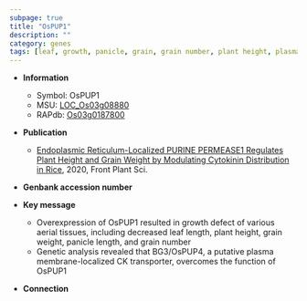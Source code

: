 ```yaml
---
subpage: true
title: "OsPUP1"
description: ""
category: genes
tags: [leaf, growth, panicle, grain, grain number, plant height, plasma membrane, grain weight, panicle length]
---
```


* **Information**  
    + Symbol: OsPUP1  
    + MSU: [LOC_Os03g08880](http://rice.plantbiology.msu.edu/cgi-bin/ORF_infopage.cgi?orf=LOC_Os03g08880)  
    + RAPdb: [Os03g0187800](http://rapdb.dna.affrc.go.jp/viewer/gbrowse_details/irgsp1?name=Os03g0187800)  

* **Publication**  
    + [Endoplasmic Reticulum-Localized PURINE PERMEASE1 Regulates Plant Height and Grain Weight by Modulating Cytokinin Distribution in Rice](http://www.ncbi.nlm.nih.gov/pubmed?term=Endoplasmic+Reticulum-Localized+PURINE+PERMEASE1+Regulates+Plant+Height+and+Grain+Weight+by+Modulating+Cytokinin+Distribution+in+Rice%5BTitle%5D), 2020, Front Plant Sci.

* **Genbank accession number**  

* **Key message**  
    + Overexpression of OsPUP1 resulted in growth defect of various aerial tissues, including decreased leaf length, plant height, grain weight, panicle length, and grain number
    + Genetic analysis revealed that BG3/OsPUP4, a putative plasma membrane-localized CK transporter, overcomes the function of OsPUP1

* **Connection**  



